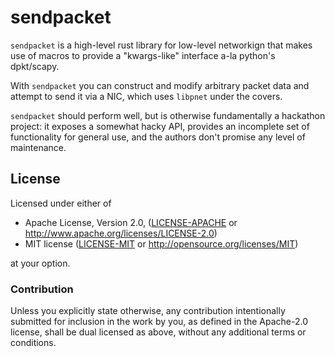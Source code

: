 # sendpacket

`sendpacket` is a high-level rust library for low-level networkign that makes use of macros to provide a "kwargs-like" interface a-la python's dpkt/scapy.

With `sendpacket` you can construct and modify arbitrary packet data and attempt to send it via a NIC, which uses `libpnet` under the covers.

`sendpacket` should perform well, but is otherwise fundamentally a hackathon project: it exposes a somewhat hacky API, provides an incomplete set of functionality for general use, and the authors don't promise any level of maintenance.

## License

Licensed under either of

 * Apache License, Version 2.0, ([LICENSE-APACHE](LICENSE-APACHE) or http://www.apache.org/licenses/LICENSE-2.0)
 * MIT license ([LICENSE-MIT](LICENSE-MIT) or http://opensource.org/licenses/MIT)

at your option.

### Contribution

Unless you explicitly state otherwise, any contribution intentionally submitted
for inclusion in the work by you, as defined in the Apache-2.0 license, shall be dual licensed as above, without any
additional terms or conditions.
